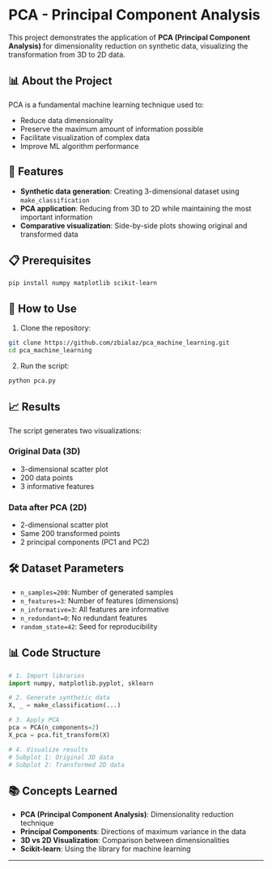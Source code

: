 # PCA - Principal Component Analysis

This project demonstrates the application of **PCA (Principal Component Analysis)** for dimensionality reduction on synthetic data, visualizing the transformation from 3D to 2D data.

## 📊 About the Project

PCA is a fundamental machine learning technique used to:
- Reduce data dimensionality
- Preserve the maximum amount of information possible
- Facilitate visualization of complex data
- Improve ML algorithm performance

## 🚀 Features

- **Synthetic data generation**: Creating 3-dimensional dataset using `make_classification`
- **PCA application**: Reducing from 3D to 2D while maintaining the most important information
- **Comparative visualization**: Side-by-side plots showing original and transformed data

## 📋 Prerequisites

```bash
pip install numpy matplotlib scikit-learn
```

## 🔧 How to Use

1. Clone the repository:
```bash
git clone https://github.com/zbialaz/pca_machine_learning.git
cd pca_machine_learning
```

2. Run the script:
```bash
python pca.py
```

## 📈 Results

The script generates two visualizations:

### Original Data (3D)
- 3-dimensional scatter plot
- 200 data points
- 3 informative features

### Data after PCA (2D)
- 2-dimensional scatter plot
- Same 200 transformed points
- 2 principal components (PC1 and PC2)

## 🛠️ Dataset Parameters

- `n_samples=200`: Number of generated samples
- `n_features=3`: Number of features (dimensions)
- `n_informative=3`: All features are informative
- `n_redundant=0`: No redundant features
- `random_state=42`: Seed for reproducibility

## 📊 Code Structure

```python
# 1. Import libraries
import numpy, matplotlib.pyplot, sklearn

# 2. Generate synthetic data
X, _ = make_classification(...)

# 3. Apply PCA
pca = PCA(n_components=2)
X_pca = pca.fit_transform(X)

# 4. Visualize results
# Subplot 1: Original 3D data
# Subplot 2: Transformed 2D data
```

## 📚 Concepts Learned

- **PCA (Principal Component Analysis)**: Dimensionality reduction technique
- **Principal Components**: Directions of maximum variance in the data
- **3D vs 2D Visualization**: Comparison between dimensionalities
- **Scikit-learn**: Using the library for machine learning

---
